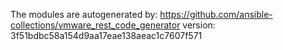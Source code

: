 The modules are autogenerated by:
https://github.com/ansible-collections/vmware_rest_code_generator
version: 3f51bdbc58a154d9aa17eae138aeac1c7607f571
